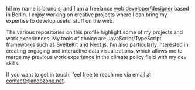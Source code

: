hi! my name is bruno sj and I am a freelance [web developer/designer](https://www.landozone.net/) based in Berlin. I enjoy working on creative projects where I can bring my expertise to develop useful stuff on the web.

The various repositories on this profile highlight some of my projects and work experiences. My tools of choice are JavaScript/TypeScript frameworks such as SvelteKit and Next.js. I'm also particularly interested in creating engaging and interactive data visualizations, which allows me to merge my previous work experience in the climate policy field with my dev skills.

If you want to get in touch, feel free to reach me via email at [contact@landozone.net](mailto:contact@landozone.net).

<!--
**brunosj/brunosj** is a ✨ _special_ ✨ repository because its `README.md` (this file) appears on your GitHub profile.

Here are some ideas to get you started:

- 🔭 I’m currently working on ...
- 🌱 I’m currently learning ...
- 👯 I’m looking to collaborate on ...
- 🤔 I’m looking for help with ...
- 💬 Ask me about ...
- 📫 How to reach me: ...
- 😄 Pronouns: ...
- ⚡ Fun fact: ...
-->
